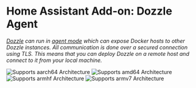 # Home Assistant Add-on: Dozzle Agent

_[Dozzle](https://dozzle.dev/) can run in [agent mode](https://dozzle.dev/guide/agent) which can expose Docker hosts to other Dozzle instances. All communication is done over a secured connection using TLS. This means that you can deploy Dozzle on a remote host and connect to it from your local machine._

![Supports aarch64 Architecture][aarch64-shield]
![Supports amd64 Architecture][amd64-shield]
![Supports armhf Architecture][armhf-shield]
![Supports armv7 Architecture][armv7-shield]

[aarch64-shield]: https://img.shields.io/badge/aarch64-yes-green.svg
[amd64-shield]: https://img.shields.io/badge/amd64-yes-green.svg
[armhf-shield]: https://img.shields.io/badge/armhf-yes-green.svg
[armv7-shield]: https://img.shields.io/badge/armv7-yes-green.svg
